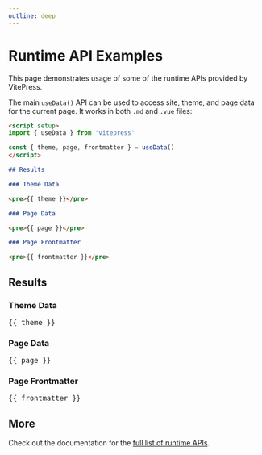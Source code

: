```yaml
---
outline: deep
---
```


<TokenInput :showInfo="true" />

<Blur :shouldBlur="!store.state.tokenValid">
  <MonacoEditor />
</Blur>

<!-- <SendMsg /> -->

# Runtime API Examples

This page demonstrates usage of some of the runtime APIs provided by VitePress.

The main `useData()` API can be used to access site, theme, and page data for the current page. It works in both `.md` and `.vue` files:

```md
<script setup>
import { useData } from 'vitepress'

const { theme, page, frontmatter } = useData()
</script>

## Results

### Theme Data

<pre>{{ theme }}</pre>

### Page Data

<pre>{{ page }}</pre>

### Page Frontmatter

<pre>{{ frontmatter }}</pre>
```

## Results

### Theme Data

<pre>{{ theme }}</pre>

### Page Data

<pre>{{ page }}</pre>

### Page Frontmatter

<pre>{{ frontmatter }}</pre>

## More

Check out the documentation for the [full list of runtime APIs](https://vitepress.dev/reference/runtime-api#usedata).

<script setup>
import { useData } from 'vitepress'
import { inBrowser } from 'vitepress';
import { defineAsyncComponent, inject, onMounted } from 'vue';
import TokenInput from './.vitepress/components/token_handler.vue'
import { useCustomStore } from './.vitepress/util/store'

import Blur from './.vitepress/components/Blur.vue'
// import SendMsg from './.vitepress/components/SendMsg.vue'
// import Img from './docs/.vitepress/components/Img.vue'
// import SpeedyCardEditor from './docs/.vitepress/components/SpeedyCardEditor.vue'


const store = useCustomStore();

const { site, theme, page, frontmatter } = useData()

const MonacoEditor = inBrowser
  ? defineAsyncComponent(() => import('.vitepress/components/monaco.vue'))
  : () => null;

</script>
